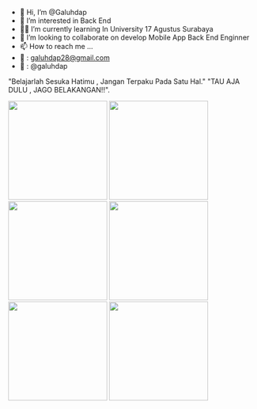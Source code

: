 - 👋 Hi, I’m @Galuhdap
- 👀 I’m interested in Back End
- 👨‍🎓 I’m currently learning In University 17 Agustus Surabaya
- 💞️ I’m looking to collaborate on 
develop Mobile App
Back End Enginner
- 📫 How to reach me ...
- 📧 : galuhdap28@gmail.com
- 💼 : @galuhdap


"Belajarlah Sesuka Hatimu , Jangan Terpaku Pada Satu Hal."
"TAU AJA DULU , JAGO BELAKANGAN!!".

 <img src="https://user-images.githubusercontent.com/90491250/213885567-5869a705-3285-4d21-b9c0-7e01efc59265.png" width="200">
 <img src="https://user-images.githubusercontent.com/90491250/213885568-79ed533d-542b-4245-8c14-e3c71a15353b.png" width="200">
   <img src="https://user-images.githubusercontent.com/90491250/213885564-569fb69f-5c7e-448f-80f4-609353e83b8f.png" width="200">
 <img src="https://user-images.githubusercontent.com/90491250/213885562-abcd0e41-fe06-4c33-ba6e-356db3d4366a.png" width="200">

  <img src="https://user-images.githubusercontent.com/90491250/213885570-53820aac-9cef-49bf-9913-8e20fd12bfcf.png" width="200">
  <img src="https://user-images.githubusercontent.com/90491250/213885566-0f04b895-6cb3-4ff6-936d-a91f271cb493.png" width="200">

